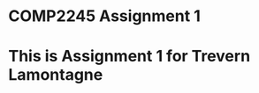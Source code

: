 # COMP2245 Assignment 1
# This is Assignment 1 for Trevern Lamontagne 

<!--
Branching 
Brancing allows you to isolate development work without affecting other branches in the repository. Each repository has one default branch (usually called master or main), and can have multiple branches 
-->

